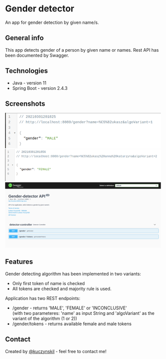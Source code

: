 # Gender detector
An app for gender detection by given name/s.

## General info
This app detects gender of a person by given name or names.
Rest API has been documented by Swagger.

## Technologies
* Java - version 11
* Spring Boot - version 2.4.3


## Screenshots
![male](src/main/resources/static/images/male.png)
![female](src/main/resources/static/images/female.png)
![swagger-ui](src/main/resources/static/images/swagger-ui.png)

## Features
Gender detecting algorithm has been implemented in two variants:
* Only first token of name is checked
* All tokens are checked and majority rule is used.

Application has two REST endpoints:
* /gender - returns 'MALE', 'FEMALE' or 'INCONCLUSIVE'\
(with two parameteres: 'name' as input String and 'algoVariant' as the variant of the algorithm (1 or 2))
* /gender/tokens - returns available female and male tokens

## Contact
Created by [@kuczynskil](https://www.github.com/kuczynskil) - feel free to contact me!
